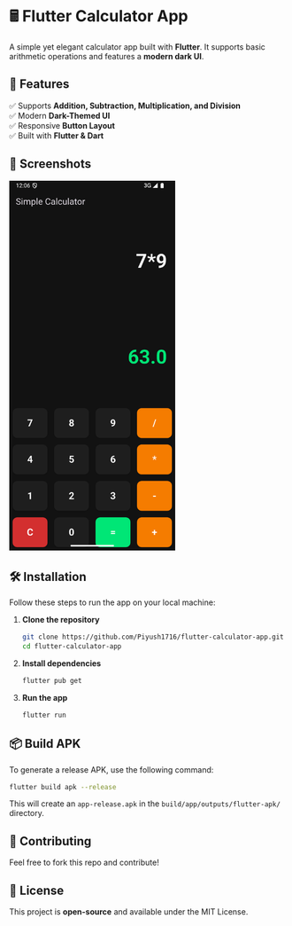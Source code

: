# 🖩 Flutter Calculator App

A simple yet elegant calculator app built with **Flutter**. It supports basic arithmetic operations and features a **modern dark UI**.

## 🚀 Features

✅ Supports **Addition, Subtraction, Multiplication, and Division**\
✅ Modern **Dark-Themed UI**\
✅ Responsive **Button Layout**\
✅ Built with **Flutter & Dart**

## 📸 Screenshots

<img src="assets/screenshot.png" alt="Calculator Screenshot" width="300">

## 🛠️ Installation

Follow these steps to run the app on your local machine:

1. **Clone the repository**

   ```sh
   git clone https://github.com/Piyush1716/flutter-calculator-app.git
   cd flutter-calculator-app
   ```

2. **Install dependencies**

   ```sh
   flutter pub get
   ```

3. **Run the app**

   ```sh
   flutter run
   ```

## 📦 Build APK

To generate a release APK, use the following command:

```sh
flutter build apk --release
```

This will create an `app-release.apk` in the `build/app/outputs/flutter-apk/` directory.

## 🤝 Contributing

Feel free to fork this repo and contribute!

## 📜 License

This project is **open-source** and available under the MIT License.

